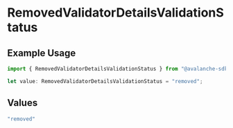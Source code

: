 # RemovedValidatorDetailsValidationStatus

## Example Usage

```typescript
import { RemovedValidatorDetailsValidationStatus } from "@avalanche-sdk/sdk/data/models/components";

let value: RemovedValidatorDetailsValidationStatus = "removed";
```

## Values

```typescript
"removed"
```